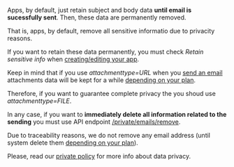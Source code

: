 Apps, by default, just retain subject and body data **until email is sucessfully sent**. Then, these data are permanently removed.

That is, apps, by default, remove all sensitive informatio due to privacity reasons.

If you want to retain these data permanently, you must check *Retain sensitive info* when [creating/editing your app](api-apps.md).

Keep in mind that if you use *attachmenttype=URL* when you [send an email](api-emails.md) attachments data will be kept for a while [depending on your plan](api-limitations.md). 

Therefore, if you want to guarantee complete privacy the you shoud use *attachmenttype=FILE*.

In any case, if you want to **immediately delete all information related to the sending** you must use API endpoint [/private/emails/remove](api-emails.md).

Due to traceability reasons, we do not remove any email address (until system delete them [depending on your plan](api-limitations.md)).

Please, read our [private policy](legal-privatepolicy.md) for more info about data privacy. 




